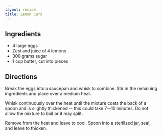 ```yaml
---
layout: recipe
title: Lemon Curd
---
```


## Ingredients

* 4 large eggs
* Zest and juice of 4 lemons
* 300 grams sugar
* 1 cup butter, cut into pieces

## Directions

Break the eggs into a saucepan and whisk to combine. Stir in the
remaining ingredients and place over a medium heat.

Whisk continuously over the heat until the mixture coats the back of a
spoon and is slightly thickened -- this could take 7--10 minutes. Do not
allow the mixture to boil or it may split.

Remove from the heat and leave to cool. Spoon into a sterilized jar,
seal, and leave to thicken.
